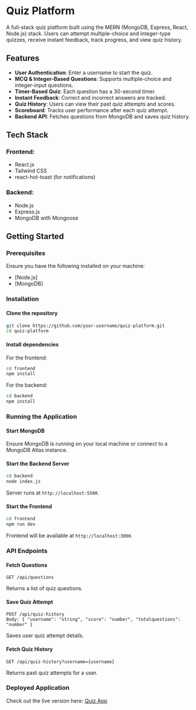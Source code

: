 # Quiz Platform

A full-stack quiz platform built using the MERN (MongoDB, Express, React, Node.js) stack. Users can attempt multiple-choice and integer-type quizzes, receive instant feedback, track progress, and view quiz history.

## Features

- **User Authentication**: Enter a username to start the quiz.
- **MCQ & Integer-Based Questions**: Supports multiple-choice and integer-input questions.
- **Timer-Based Quiz**: Each question has a 30-second timer.
- **Instant Feedback**: Correct and incorrect answers are tracked.
- **Quiz History**: Users can view their past quiz attempts and scores.
- **Scoreboard**: Tracks user performance after each quiz attempt.
- **Backend API**: Fetches questions from MongoDB and saves quiz history.

## Tech Stack

### Frontend:
- React.js
- Tailwind CSS
- react-hot-toast (for notifications)

### Backend:
- Node.js
- Express.js
- MongoDB with Mongoose

## Getting Started

### Prerequisites
Ensure you have the following installed on your machine:
- [Node.js]
- [MongoDB]

### Installation

#### Clone the repository
```sh
git clone https://github.com/your-username/quiz-platform.git
cd quiz-platform
```

#### Install dependencies
For the frontend:
```sh
cd frontend
npm install
```
For the backend:
```sh
cd backend
npm install
```

### Running the Application

#### Start MongoDB
Ensure MongoDB is running on your local machine or connect to a MongoDB Atlas instance.

#### Start the Backend Server
```sh
cd backend
node index.js
```
Server runs at `http://localhost:5500`.

#### Start the Frontend
```sh
cd frontend
npm run dev
```
Frontend will be available at `http://localhost:3000`.

### API Endpoints

#### Fetch Questions
```
GET /api/questions
```
Returns a list of quiz questions.

#### Save Quiz Attempt
```
POST /api/quiz-history
Body: { "username": "string", "score": "number", "totalquestions": "number" }
```
Saves user quiz attempt details.

#### Fetch Quiz History
```
GET /api/quiz-history?username={username}
```
Returns past quiz attempts for a user.

### Deployed Application
Check out the live version here: [Quiz App](https://quiz-frontend-drab.vercel.app/)
